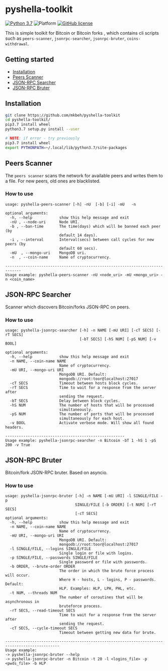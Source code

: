 # pyshella-toolkit

[![Python 3.7](https://img.shields.io/badge/python-3.7-blue.svg)](https://www.python.org/downloads/release/python-370/)
![Platform](https://img.shields.io/badge/platform-linux-green.svg)
[![GitHub license](https://img.shields.io/github/license/Naereen/StrapDown.js.svg)](https://github.com/Naereen/StrapDown.js/blob/master/LICENSE)

This is simple toolkit for Bitcoin or Bitcoin forks , which contains
cli scripts such as `peers-scanner`, `jsonrpc-searcher`, 
`jsonrpc-bruter`, `coins-withdrawal`.


## **Getting started**
* [Installation](#installation)
* [Peers Scanner](#peers-scanner)
* [JSON-RPC Searcher](#json-rpc-searcher)
* [JSON-RPC Bruter](#json-rpc-bruter)



## Installation
```bash
git clone https://github.com/mkbeh/pyshella-toolkit
cd pyshella-toolkit/
pip3.7 install wheel
python3.7 setup.py install --user

# NOTE: if error - try previously 
pip3.7 install wheel
export PYTHONPATH=~/.local/lib/python3.7/site-packages
```


## Peers Scanner
The `peers scanner` scans the network for available peers and 
writes them to a file. For new peers, old ones are blacklisted.

### How to use
```
usage: pyshella-peers-scanner [-h] -nU  [-b] [-i] -mU   -n

optional arguments:
  -h, --help            show this help message and exit
  -nU , --node-uri      Node URI.
  -b , --ban-time       The time(days) which will be banned each peer (by
                        default 14 days).
  -i , --interval       Interval(secs) between call cycles for new peers (by
                        default 60 secs).
  -mU  , --mongo-uri    MongoDB uri.
  -n  , --coin-name     Name of cryptocurrency.

-----------------------------------------------------------------------------
Usage example: pyshella-peers-scanner -nU <node_uri> -mU <mongo_uri> -n <coin_name>
```

## JSON-RPC Searcher
Scanner which discovers Bitcoin/forks JSON-RPC on peers.

### How to use
```
usage: pyshella-jsonrpc-searcher [-h] -n NAME [-mU URI] [-cT SECS] [-rT SECS]
                                 [-bT SECS] [-hS NUM] [-pS NUM] [-v BOOL]

optional arguments:
  -h, --help            show this help message and exit
  -n NAME, --coin-name NAME
                        Name of cryptocurrency.
  -mU URI, --mongo-uri URI
                        MongoDB URI. Default:
                        mongodb://root:toor@localhost:27017
  -cT SECS              Timeout between hosts block cycles.
  -rT SECS              Time to wait for a response from the server after
                        sending the request.
  -bT SECS              Delay between block cycles.
  -hS NUM               The number of hosts that will be processed
                        simultaneously.
  -pS NUM               The number of ports that will be processed
                        simultaneously for each host.
  -v BOOL               Activate verbose mode. Will show all found headers.

-----------------------------------------------------
Usage example: pyshella-jsonrpc-searcher -n Bitcoin -bT 1 -hS 1 -pS 200 -v True
```


## JSON-RPC Bruter
Bitcoin/fork JSON-RPC bruter. Based on asyncio.

### How to use
```
usage: pyshella-jsonrpc-bruter [-h] -n NAME [-mU URI] -l SINGLE/FILE -p
                               SINGLE/FILE [-b ORDER] [-t NUM] [-rT SECS]
                               [-cT SECS]
optional arguments:
  -h, --help            show this help message and exit
  -n NAME, --coin-name NAME
                        Name of cryptocurrency.
  -mU URI, --mongo-uri URI
                        MongoDB URI. Default:
                        mongodb://root:toor@localhost:27017
  -l SINGLE/FILE, --logins SINGLE/FILE
                        Single login or file with logins.
  -p SINGLE/FILE, --passwords SINGLE/FILE
                        Single password or file with passwords.
  -b ORDER, --brute-order ORDER
                        The order in which the brute force process will occur.
                        Where H - hosts, L - logins, P - passwords. Default:
                        HLP. Examples: HLP, LPH, PHL, etc.
  -t NUM, --threads NUM
                        The number of coroutines that will be asynchronous in
                        bruteforce process.
  -rT SECS, --read-timeout SECS
                        Time to wait for a response from the server after
                        sending the request.
  -cT SECS, --cycle-timeout SECS
                        Timeout between getting new data for brute.

----------------------------------------------------------------------------------------------
Usage example:
-> pyshella-jsonrpc-bruter --help
-> pyshella-jsonrpc-bruter -n Bitcoin -t 20 -l <logins_file> -p <pwds_file> -b HLP
```
